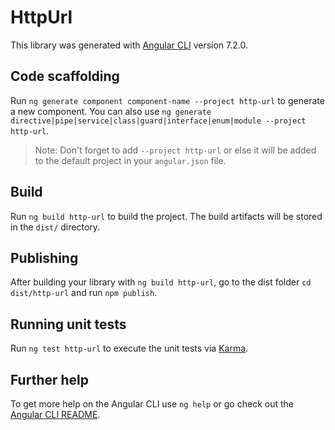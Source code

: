 # HttpUrl

This library was generated with [Angular CLI](https://github.com/angular/angular-cli) version 7.2.0.

## Code scaffolding

Run `ng generate component component-name --project http-url` to generate a new component. You can also use `ng generate directive|pipe|service|class|guard|interface|enum|module --project http-url`.

> Note: Don't forget to add `--project http-url` or else it will be added to the default project in your `angular.json` file.

## Build

Run `ng build http-url` to build the project. The build artifacts will be stored in the `dist/` directory.

## Publishing

After building your library with `ng build http-url`, go to the dist folder `cd dist/http-url` and run `npm publish`.

## Running unit tests

Run `ng test http-url` to execute the unit tests via [Karma](https://karma-runner.github.io).

## Further help

To get more help on the Angular CLI use `ng help` or go check out the [Angular CLI README](https://github.com/angular/angular-cli/blob/master/README.md).
